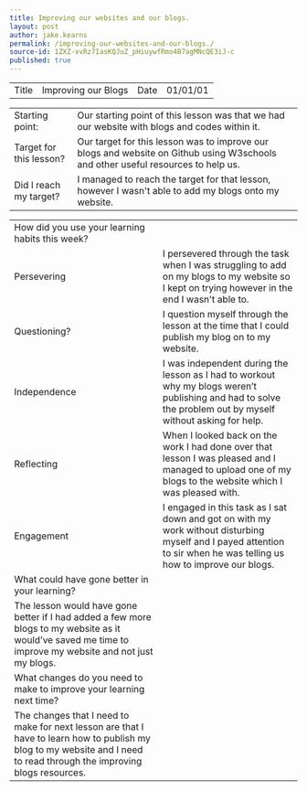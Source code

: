 ```yaml
---
title: Improving our websites and our blogs.
layout: post
author: jake.kearns
permalink: /improving-our-websites-and-our-blogs./
source-id: 1ZXZ-xvRz7IasKQJuZ_pHiuywfRmo4B7agMNcQE3iJ-c
published: true
---
```

<table>
  <tr>
    <td>Title</td>
    <td>Improving our Blogs</td>
    <td>Date</td>
    <td>01/01/01</td>
  </tr>
</table>


<table>
  <tr>
    <td>Starting point:</td>
    <td>Our starting point of this lesson was that we had our website with blogs and codes within it.</td>
  </tr>
  <tr>
    <td>Target for this lesson?</td>
    <td>Our target for this lesson was to improve our blogs and website on Github using W3schools and other useful resources to help us.</td>
  </tr>
  <tr>
    <td>Did I reach my target? </td>
    <td>I managed to reach the target for that lesson, however I wasn't able to add my blogs onto my website.</td>
  </tr>
</table>


<table>
  <tr>
    <td>How did you use your learning habits this week?</td>
    <td></td>
  </tr>
  <tr>
    <td>Persevering</td>
    <td>I persevered through the task when I was struggling to add on my blogs to my website so I kept on trying however in the end I wasn't able to.</td>
  </tr>
  <tr>
    <td>Questioning?</td>
    <td>I question myself through the lesson at the time that I could publish my blog on to my website.</td>
  </tr>
  <tr>
    <td>Independence</td>
    <td>I was independent during the lesson as I had to workout why my blogs weren’t publishing and had to solve the problem out by myself without asking for help.</td>
  </tr>
  <tr>
    <td>Reflecting</td>
    <td>When I looked back on the work I had done over that lesson I was pleased and I managed to upload one of my blogs to the website which I was pleased with.</td>
  </tr>
  <tr>
    <td>Engagement</td>
    <td>I engaged in this task as I sat down and got on with my work without disturbing myself and I payed attention to sir when he was telling us how to improve our blogs.</td>
  </tr>
  <tr>
    <td>What could have gone better in your learning?</td>
    <td></td>
  </tr>
  <tr>
    <td>The lesson would have gone better if I had added a few more blogs to my website as it would’ve saved me time to improve my website and not just my blogs.</td>
    <td></td>
  </tr>
  <tr>
    <td>What changes do you need to make to improve your learning next time?</td>
    <td></td>
  </tr>
  <tr>
    <td>The changes that I need to make for next lesson are that I have to learn how to publish my blog to my  website and I need to read through the improving blogs resources.</td>
    <td></td>
  </tr>
</table>



